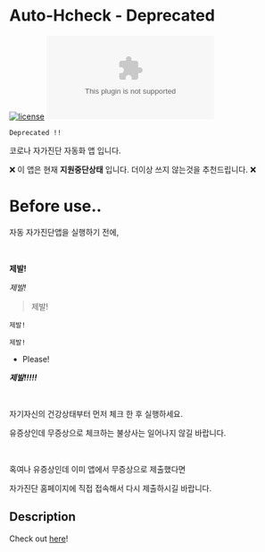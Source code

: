 # Auto-Hcheck - Deprecated

[![license](https://img.shields.io/github/license/DenFade/Auto-Hcheck?color=908F8F)]()
[![release](https://img.shields.io/github/downloads/DenFade/Auto-Hcheck/BETA1.3.2/AutoHcheck.apk?color=3181FC&logo=github)](https://www.github.com/DenFade/Auto-Hcheck/releases/tag/BETA1.3.2)

`Deprecated !!`

코로나 자가진단 자동화 앱 입니다.

:x: 이 앱은 현재 **지원중단상태** 입니다. 더이상 쓰지 않는것을 추천드립니다. :x:

# Before use..

자동 자가진단앱을 실행하기 전에,

</br>

**제발!**

*제발!*

> 제발!

`제발!`

```제발!```

- Please!

***제발!!!!!***

</br>

자기자신의 건강상태부터 먼저 체크 한 후 실행하세요.

유증상인데 무증상으로 체크하는 불상사는 일어나지 않길 바랍니다.

</br>

혹여나 유증상인데 이미 앱에서 무증상으로 제출했다면

자가진단 홈페이지에 직접 접속해서 다시 제출하시길 바랍니다.

## Description

Check out [here](https://github.com/DenFade/Auto-Hcheck/releases/tag/RELEASE)!
